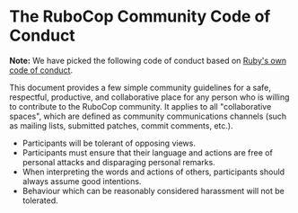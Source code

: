 # The RuboCop Community Code of Conduct

**Note:** We have picked the following code of conduct based on [Ruby's own
code of conduct](https://www.ruby-lang.org/en/conduct/).

This document provides a few simple community guidelines for a safe, respectful,
productive, and collaborative place for any person who is willing to contribute
to the RuboCop community. It applies to all "collaborative spaces", which are
defined as community communications channels (such as mailing lists, submitted
patches, commit comments, etc.).

* Participants will be tolerant of opposing views.
* Participants must ensure that their language and actions are free of personal
  attacks and disparaging personal remarks.
* When interpreting the words and actions of others, participants should always
  assume good intentions.
* Behaviour which can be reasonably considered harassment will not be tolerated.
